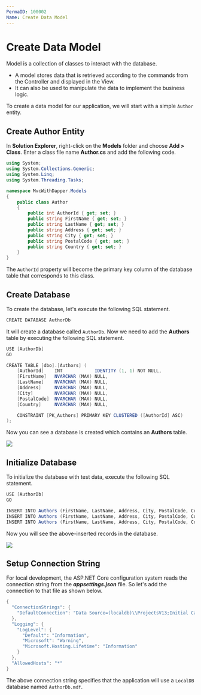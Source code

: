 ```yaml
---
PermaID: 100002
Name: Create Data Model
---
```


# Create Data Model

Model is a collection of classes to interact with the database.

 - A model stores data that is retrieved according to the commands from the Controller and displayed in the View.
 - It can also be used to manipulate the data to implement the business logic.

To create a data model for our application, we will start with a simple `Author` entity.

## Create Author Entity

In **Solution Explorer**, right-click on the **Models** folder and choose **Add > Class**. Enter a class file name **Author.cs** and add the following code.

```csharp
using System;
using System.Collections.Generic;
using System.Linq;
using System.Threading.Tasks;

namespace MvcWithDapper.Models
{
    public class Author
    {
        public int AuthorId { get; set; }
        public string FirstName { get; set; }
        public string LastName { get; set; }
        public string Address { get; set; }
        public string City { get; set; }
        public string PostalCode { get; set; }
        public string Country { get; set; }
    }
}
```

The `AuthorId` property will become the primary key column of the database table that corresponds to this class. 

## Create Database 

To create the database, let's execute the following SQL statement.

```csharp
CREATE DATABASE AuthorDb
```

It will create a database called `AuthorDb`. Now we need to add the **Authors** table by executing the following SQL statement. 

```csharp
USE [AuthorDb]  
GO

CREATE TABLE [dbo].[Authors] (
    [AuthorId]    INT            IDENTITY (1, 1) NOT NULL,
    [FirstName]   NVARCHAR (MAX) NULL,
    [LastName]    NVARCHAR (MAX) NULL,
    [Address]     NVARCHAR (MAX) NULL,
    [City]        NVARCHAR (MAX) NULL,
    [PostalCode]  NVARCHAR (MAX) NULL,
    [Country]     NVARCHAR (MAX) NULL,

    CONSTRAINT [PK_Authors] PRIMARY KEY CLUSTERED ([AuthorId] ASC)
);
```

Now you can see a database is created which contains an **Authors** table.

<img src="images/create-model-1.png">

## Initialize Database

To initialize the database with test data, execute the following SQL statement.

```csharp
USE [AuthorDb]  
GO

INSERT INTO Authors (FirstName, LastName, Address, City, PostalCode, Country) VALUES ('Karl', 'Jablonski', 'Skagen 21', 'Stavanger', '4006', 'Norway');
INSERT INTO Authors (FirstName, LastName, Address, City, PostalCode, Country) VALUES ('Matti', 'Karttunen', 'Keskuskatu 45', 'Helsinki', '21240', 'Finland');
INSERT INTO Authors (FirstName, LastName, Address, City, PostalCode, Country) VALUES ('Tom', 'Erichsen', '305 - 14th Ave. S. Suite 3B', 'Seattle', '98128', 'USA');
```

Now you will see the above-inserted records in the database.

<img src="images/create-model-2.png">

## Setup Connection String

For local development, the ASP.NET Core configuration system reads the connection string from the ***appsettings.json*** file. So let's add the connection to that file as shown below.

```csharp
{
  "ConnectionStrings": {
    "DefaultConnection": "Data Source=(localdb)\\ProjectsV13;Initial Catalog=AuthorDb;Trusted_Connection=True;MultipleActiveResultSets=true"
  },
  "Logging": {
    "LogLevel": {
      "Default": "Information",
      "Microsoft": "Warning",
      "Microsoft.Hosting.Lifetime": "Information"
    }
  },
  "AllowedHosts": "*"
}
```

The above connection string specifies that the application will use a `LocalDB` database named `AuthorDb.mdf`.

